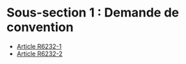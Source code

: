 # Sous-section 1 : Demande de convention

* [Article R6232-1](./LEGIARTI000029446135.md)
* [Article R6232-2](./LEGIARTI000018523838.md)
